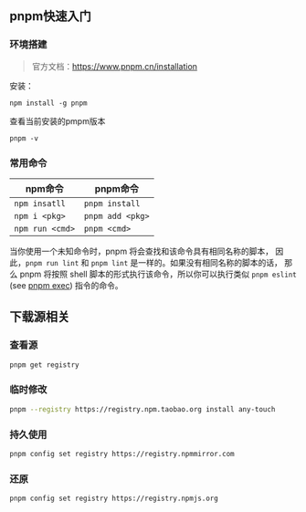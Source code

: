 ## pnpm快速入门

### 环境搭建

> 官方文档：https://www.pnpm.cn/installation

安装：

```shell
npm install -g pnpm
```

查看当前安装的pmpm版本

```shell
pnpm -v
```

### 常用命令

| npm命令         | pnpm命令         |
| --------------- | ---------------- |
| `npm insatll`   | `pnpm install`   |
| `npm i <pkg>`   | `pnpm add <pkg>` |
| `npm run <cmd>` | `pnpm <cmd>`     |

当你使用一个未知命令时，pnpm 将会查找和该命令具有相同名称的脚本， 因此，`pnpm run lint` 和 `pnpm lint` 是一样的。如果没有相同名称的脚本的话， 那么 pnpm 将按照 shell 脚本的形式执行该命令，所以你可以执行类似 `pnpm eslint` (see [pnpm exec](https://www.pnpm.cn/cli/exec)) 指令的命令。

## 下载源相关

### 查看源

```bash
pnpm get registry
```

### 临时修改

```bash
pnpm --registry https://registry.npm.taobao.org install any-touch
```

### 持久使用

```bash
pnpm config set registry https://registry.npmmirror.com
```

### 还原

```bash
pnpm config set registry https://registry.npmjs.org
```
